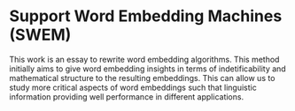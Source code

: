 # Support Word Embedding Machines (SWEM)
This work is an essay to rewrite word embedding algorithms. This method initially aims to give word embedding insights 
in terms of indetificability and mathematical structure to the resulting embeddings. This can allow us to study more 
critical aspects of word embeddings such that linguistic information providing well performance in different applications.
